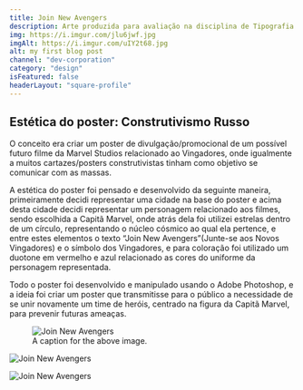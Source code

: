 ```yaml
---
title: Join New Avengers
description: Arte produzida para avaliação na disciplina de Tipografia 1, do curso de Design Digital.
img: https://i.imgur.com/jlu6jwf.jpg
imgAlt: https://i.imgur.com/uIY2t68.jpg
alt: my first blog post
channel: "dev-corporation"
category: "design"
isFeatured: false
headerLayout: "square-profile"
---
```


## **Estética do poster: Construtivismo Russo**

O conceito era criar um poster de divulgação/promocional de um possível futuro filme da Marvel Studios relacionado ao Vingadores, onde igualmente a muitos cartazes/posters construtivistas tinham como objetivo se comunicar com as massas.

A estética do poster foi pensado e desenvolvido da seguinte maneira, primeiramente decidi representar uma cidade na base do poster e acima desta cidade decidi representar um personagem relacionado aos filmes, sendo escolhida a Capitã Marvel, onde atrás dela foi utilizei estrelas dentro de um círculo, representando o núcleo cósmico ao qual ela pertence, e entre estes elementos o texto “Join New Avengers”(Junte-se aos Novos Vingadores) e o símbolo dos Vingadores, e para coloração foi utilizado um duotone em vermelho e azul relacionado as cores do uniforme da personagem representada.

Todo o poster foi desenvolvido e manipulado usando o Adobe Photoshop, e a ideia foi criar um poster que transmitisse para o público a necessidade de se unir novamente um time de heróis, centrado na figura da Capitã Marvel, para prevenir futuras ameaças.

<figure class="figure">
  <img src="https://i.imgur.com/jlu6jwf.jpg" class="figure-img img-fluid mb-1" alt="Join New Avengers">
  <figcaption class="figure-caption">A caption for the above image.</figcaption>
</figure>

<img src="https://i.imgur.com/jlu6jwf.jpg"
     alt="Join New Avengers"
     class="img-fluid" />

<img src="https://i.imgur.com/SG2navJ.jpg"
     alt="Join New Avengers"
     class="img-fluid" />
